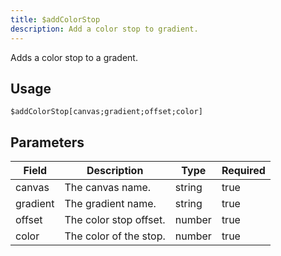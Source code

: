 ```yaml
---
title: $addColorStop
description: Add a color stop to gradient.
---
```


Adds a color stop to a gradent.

## Usage

```
$addColorStop[canvas;gradient;offset;color]
```

## Parameters

| Field    | Description            | Type   | Required |
| -------- | ---------------------- | ------ | -------- |
| canvas   | The canvas name.       | string | true     |
| gradient | The gradient name.     | string | true     |
| offset   | The color stop offset. | number | true     |
| color    | The color of the stop. | number | true     |
